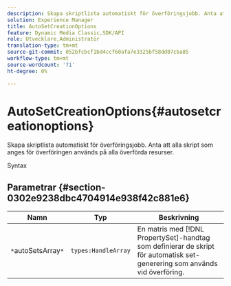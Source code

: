 ```yaml
---
description: Skapa skriptlista automatiskt för överföringsjobb. Anta att alla skript som anges för överföringen används på alla överförda resurser.
solution: Experience Manager
title: AutoSetCreationOptions
feature: Dynamic Media Classic,SDK/API
role: Utvecklare,Administratör
translation-type: tm+mt
source-git-commit: 052bfcbcf1bd4ccf60afa7e3325bf58dd07cba85
workflow-type: tm+mt
source-wordcount: '71'
ht-degree: 0%

---
```



# AutoSetCreationOptions{#autosetcreationoptions}

Skapa skriptlista automatiskt för överföringsjobb. Anta att alla skript som anges för överföringen används på alla överförda resurser.

Syntax

## Parametrar {#section-0302e9238dbc4704914e938f42c881e6}

| Namn | Typ | Beskrivning |
|---|---|---|
| `*`autoSetsArray`*` | `types:HandleArray` | En matris med [!DNL PropertySet]-handtag som definierar de skript för automatisk set-generering som används vid överföring. |

